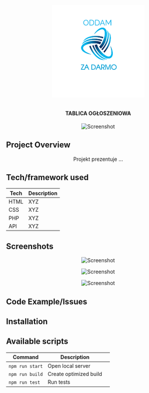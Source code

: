 <h1 align="center">

<br>

<p align="center">
<img src="https://github.com/grochot-agh/final-project-kapibary/blob/main/img/logomaker.png" width = 50% height = 50% alt="Logo">
</p>





</h1>

<h4 align="center">TABLICA OGŁOSZENIOWA</h4>

<p align="center">
  <a >
    <img src=""
         alt="Screenshot">
  </a>
</p>

## Project Overview 
<p align="center">
Projekt prezentuje ...
</p>

## Tech/framework used 

| Tech                                                    | Description                              |
| ------------------------------------------------------- | ---------------------------------------- |
| HTML                           | XYZ   |
| CSS                           | XYZ   |
| PHP                           | XYZ   |
| API                           | XYZ   |


## Screenshots

<p align="center">
    <img src="" alt="Screenshot">
</p>

<p align="center">
    <img src="" alt="Screenshot">
</p>

<p align="center">
    <img src="" alt="Screenshot">
</p>

## Code Example/Issues


## Installation

## Available scripts

| Command                   | Description                   |     |
| ------------------------- | ----------------------------- | --- |
| `npm run start`           | Open local server             |     |
| `npm run build`           | Create optimized build        |     |
| `npm run test`            | Run tests                     |     |



